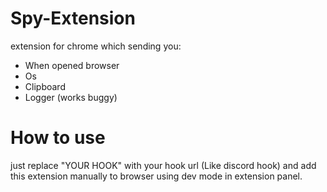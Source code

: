 # Spy-Extension

extension for chrome which sending you:
- When opened browser
- Os
- Clipboard
- Logger (works buggy)

# How to use

just replace "YOUR HOOK" with your hook url (Like discord hook) and add this extension manually to browser using dev mode in extension panel.
